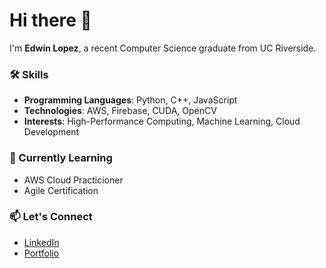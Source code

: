 <!--
**edwjlr/edwjlr** is a ✨ _special_ ✨ repository because its `README.md` (this file) appears on your GitHub profile.

Here are some ideas to get you started:

- 🔭 I’m currently working on ...
- 🌱 I’m currently learning ...
- 👯 I’m looking to collaborate on ...
- 🤔 I’m looking for help with ...
- 💬 Ask me about ...
- 📫 How to reach me: ...
- 😄 Pronouns: ...
- ⚡ Fun fact: ...
-->

# Hi there 👋

I'm **Edwin Lopez**, a recent Computer Science graduate from UC Riverside. 

### 🛠️ Skills
- **Programming Languages**: Python, C++, JavaScript
- **Technologies**: AWS, Firebase, CUDA, OpenCV
- **Interests**: High-Performance Computing, Machine Learning, Cloud Development

### 🌱 Currently Learning
- AWS Cloud Practicioner
- Agile Certification

### 📫 Let's Connect
- [LinkedIn](https://www.linkedin.com/in/edwjlr/)
- [Portfolio](https://www.edwjlr.github.io)
